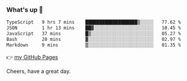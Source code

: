 ### What's up 👋

<!--START_SECTION:waka-->

```txt
TypeScript   9 hrs 7 mins    ███████████████████▒░░░░░   77.62 %
JSON         1 hr 13 mins    ██▓░░░░░░░░░░░░░░░░░░░░░░   10.45 %
JavaScript   37 mins         █▒░░░░░░░░░░░░░░░░░░░░░░░   05.27 %
Bash         20 mins         ▓░░░░░░░░░░░░░░░░░░░░░░░░   02.97 %
Markdown     9 mins          ▒░░░░░░░░░░░░░░░░░░░░░░░░   01.35 %
```

<!--END_SECTION:waka-->

👉 [my GitHub Pages](https://ykzhukian.github.io)

Cheers, have a great day.

